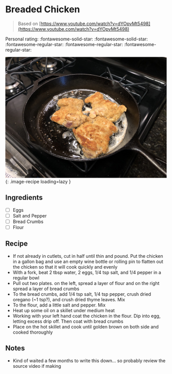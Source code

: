 <!-- Do not modify sections with "AUTO-*". They are updated by make.py -->

# Breaded Chicken

> Based on [https://www.youtube.com/watch?v=dYOpvMt5498](https://www.youtube.com/watch?v=dYOpvMt5498)

<!-- rating=2; (User can specify rating on scale of 1-5) -->
<!-- AUTO-UserRating -->
Personal rating: :fontawesome-solid-star: :fontawesome-solid-star: :fontawesome-regular-star: :fontawesome-regular-star: :fontawesome-regular-star:
<!-- /AUTO-UserRating -->

<!-- AUTO-Image -->
![breaded_chicken.jpeg](./breaded_chicken.jpeg){: .image-recipe loading=lazy }
<!-- /AUTO-Image -->

## Ingredients

* [ ] Eggs
* [ ] Salt and Pepper
* [ ] Bread Crumbs
* [ ] Flour

## Recipe

* If not already in cutlets, cut in half until thin and pound. Put the chicken in a gallon bag and use an empty wine bottle or rolling pin to flatten out the chicken so that it will cook quickly and evenly
* With a fork, beat 2 tbsp water, 2 eggs, 1/4 tsp salt, and 1/4 pepper in a regular bowl
* Pull out two plates. on the left, spread a layer of flour and on the right spread a layer of bread crumbs
* To the bread crumbs, add 1/4 tsp salt, 1/4 tsp pepper, crush dried oregano (~1 tsp?), and crush dried thyme leaves. Mix
* To the flour, add a little salt and pepper. Mix
* Heat up some oil on a skillet under medium heat
* Working with your left hand coat the chicken in the flour. Dip into egg, letting excess drip off. Then coat with bread crumbs
* Place on the hot skillet and cook until golden brown on both side and cooked thoroughly

## Notes

* Kind of waited a few months to write this down... so probably review the source video if making
